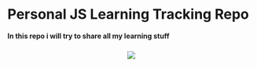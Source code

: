 # Personal JS Learning Tracking Repo

<b>In this repo i will try to share all my learning stuff</b>
<br>


###

<div align="center">
  <img src="https://profile-counter.glitch.me/n4itr0-07/count.svg?"  />
</div>

###
